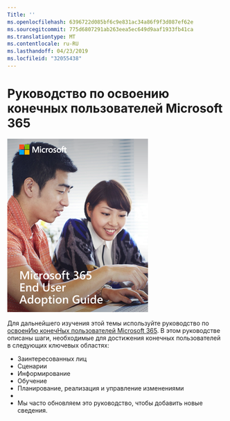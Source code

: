 ```yaml
---
Title: ''
ms.openlocfilehash: 6396722d085bf6c9e831ac34a86f9f3d087ef62e
ms.sourcegitcommit: 775d6807291ab263eea5ec649d9aaf1933fb41ca
ms.translationtype: MT
ms.contentlocale: ru-RU
ms.lasthandoff: 04/23/2019
ms.locfileid: "32055438"
---
```

# <a name="microsoft-365-end-user-adoption-guide"></a>Руководство по освоению конечных пользователей Microsoft 365

![Руководство по внедрению Microsoft 365](media/m365euguide.png)

Для дальнейшего изучения этой темы используйте руководство по [освоенИю конечНых пользователей Microsoft 365](https://aka.ms/adoptionguide). В этом руководстве описаны шаги, необходимые для достижения конечных пользователей в следующих ключевых областях:

- Заинтересованных лиц
- Сценарии
- Информирование
- Обучение 
- Планирование, реализация и управление изменениями
- 
- Мы часто обновляем это руководство, чтобы добавить новые сведения.